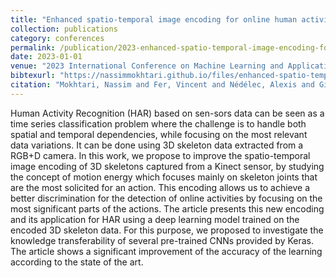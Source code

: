 ```yaml
---
title: "Enhanced spatio-temporal image encoding for online human activity recognition"
collection: publications
category: conferences
permalink: /publication/2023-enhanced-spatio-temporal-image-encoding-for-online-human-activity-recognition
date: 2023-01-01
venue: "2023 International Conference on Machine Learning and Applications (ICMLA)"
bibtexurl: "https://nassimmokhtari.github.io/files/enhanced-spatio-temporal-image-encoding-for-online-human-activity-recognition.bib"
citation: "Mokhtari, Nassim and Fer, Vincent and Nédélec, Alexis and Gilles, Marlène and De Loor, Pierre (2023). &quot;Enhanced spatio-temporal image encoding for online human activity recognition.&quot; <i>2023 International Conference on Machine Learning and Applications (ICMLA)</i>."
---
```

Human Activity Recognition (HAR) based on sen-sors data can be seen as a time series classification problem where the challenge is to handle both spatial and temporal dependencies, while focusing on the most relevant data variations. It can be done using 3D skeleton data extracted from a RGB+D camera. In this work, we propose to improve the spatio-temporal image encoding of 3D skeletons captured from a Kinect sensor, by studying the concept of motion energy which focuses mainly on skeleton joints that are the most solicited for an action. This encoding allows us to achieve a better discrimination for the detection of online activities by focusing on the most significant parts of the actions. The article presents this new encoding and its application for HAR using a deep learning model trained on the encoded 3D skeleton data. For this purpose, we proposed to investigate the knowledge transferability of several pre-trained CNNs provided by Keras. The article shows a significant improvement of the accuracy of the learning according to the state of the art.
